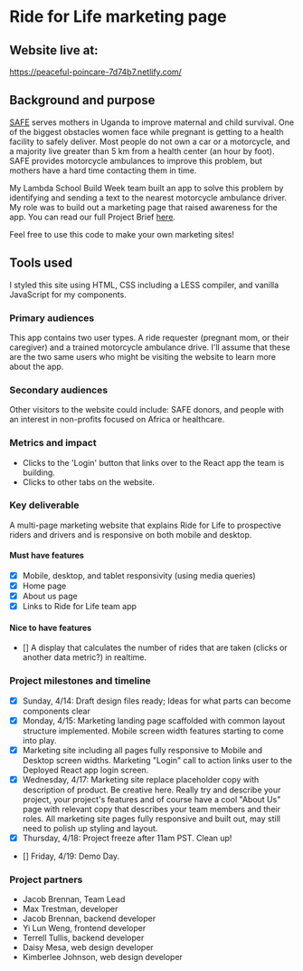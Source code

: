 # Ride for Life marketing page 

## Website live at: 
https://peaceful-poincare-7d74b7.netlify.com/

## Background and purpose 

[SAFE](http://www.safemotherssafebabies.org/) serves mothers in Uganda to improve maternal and child survival. One of the biggest obstacles women face while pregnant is getting to a health facility to safely deliver. Most people do not own a car or a motorcycle, and a majority live greater than 5 km from a health center (an hour by foot). SAFE provides motorcycle ambulances to improve this problem, but mothers have a hard time contacting them in time. 

My Lambda School Build Week team built an app to solve this problem by identifying and sending a text to the nearest motorcycle ambulance driver. My role was to build out a marketing page that raised awareness for the app. You can read our full Project Brief [here](https://docs.google.com/document/d/1P0qWOmw0ypnF-0viN9N94EMZqlG3g_OduNoonBzYEK0/edit). 

Feel free to use this code to make your own marketing sites! 

## Tools used 
I styled this site using HTML, CSS including a LESS compiler, and vanilla JavaScript for my components. 

### Primary audiences 
This app contains two user types. A ride requester (pregnant mom, or their caregiver) and a trained motorcycle ambulance drive. I'll assume that these are the two same users who might be visiting the website to learn more about the app. 

### Secondary audiences 
Other visitors to the website could include: SAFE donors, and people with an interest in non-profits focused on Africa or healthcare. 

### Metrics and impact
- Clicks to the 'Login' button that links over to the React app the team is building.
- Clicks to other tabs on the website.  

### Key deliverable 
A multi-page marketing website that explains Ride for Life to prospective riders and drivers and is responsive on both mobile and desktop. 

#### Must have features  
- [x] Mobile, desktop, and tablet responsivity (using media queries)
- [x] Home page
- [x] About us page 
- [x] Links to Ride for Life team app 

#### Nice to have features 
- [] A display that calculates the number of rides that are taken (clicks or another data metric?) in realtime. 

### Project milestones and timeline 
- [x] Sunday, 4/14: Draft design files ready; Ideas for what parts can become components clear
- [x] Monday, 4/15: Marketing landing page scaffolded with common layout structure implemented. Mobile screen width features starting to come into play.
- [x] Marketing site including all pages fully responsive to Mobile and Desktop screen widths. Marketing "Login" call to action links user to the Deployed React app login screen.
- [x] Wednesday, 4/17: Marketing site replace placeholder copy with description of product. Be creative here. Really try and describe your project, your project's features and of course have a cool "About Us" page with relevant copy that describes your team members and their roles. All marketing site pages fully responsive and built out, may still need to polish up styling and layout.
- [x] Thursday, 4/18: Project freeze after 11am PST. Clean up! 
- [] Friday, 4/19: Demo Day. 

### Project partners 
- Jacob Brennan, Team Lead  
- Max Trestman, developer 
- Jacob Brennan, backend developer 
- Yi Lun Weng, frontend developer
- Terrell Tullis, backend developer 
- Daisy Mesa, web design developer
- Kimberlee Johnson, web design developer 
